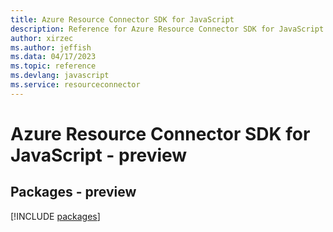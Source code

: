 ```yaml
---
title: Azure Resource Connector SDK for JavaScript
description: Reference for Azure Resource Connector SDK for JavaScript
author: xirzec
ms.author: jeffish
ms.data: 04/17/2023
ms.topic: reference
ms.devlang: javascript
ms.service: resourceconnector
---
```

# Azure Resource Connector SDK for JavaScript - preview
## Packages - preview
[!INCLUDE [packages](resource-connector-index.md)]